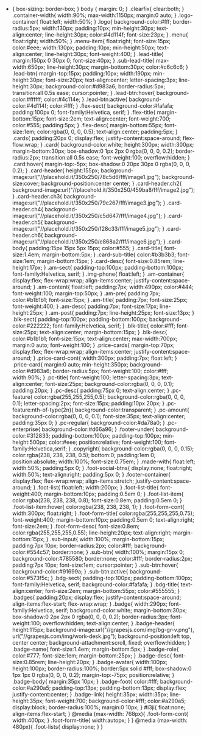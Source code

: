 * {
  box-sizing: border-box;
}
body {
  margin: 0;
}
.clearfix{
  clear:both;
}
.container-width{
  width:90%;
  max-width:1150px;
  margin:0 auto;
}
.logo-container{
  float:left;
  width:50%;
}
.logo{
  background-color:#fff;
  border-radius:5px;
  width:130px;
  padding:10px;
  min-height:30px;
  text-align:center;
  line-height:30px;
  color:#4d114f;
  font-size:23px;
}
.menu{
  float:right;
  width:50%;
}
.menu-item{
  float:right;
  font-size:15px;
  color:#eee;
  width:130px;
  padding:10px;
  min-height:50px;
  text-align:center;
  line-height:30px;
  font-weight:400;
}
.lead-title{
  margin:150px 0 30px 0;
  font-size:40px;
}
.sub-lead-title{
  max-width:650px;
  line-height:30px;
  margin-bottom:30px;
  color:#c6c6c6;
}
.lead-btn{
  margin-top:15px;
  padding:10px;
  width:190px;
  min-height:30px;
  font-size:20px;
  text-align:center;
  letter-spacing:3px;
  line-height:30px;
  background-color:#d983a6;
  border-radius:5px;
  transition:all 0.5s ease;
  cursor:pointer;
}
.lead-btn:hover{
  background-color:#ffffff;
  color:#4c114e;
}
.lead-btn:active{
  background-color:#4d114f;
  color:#fff;
}
.flex-sect{
  background-color:#fafafa;
  padding:100px 0;
  font-family:Helvetica, serif;
}
.flex-title{
  margin-bottom:15px;
  font-size:2em;
  text-align:center;
  font-weight:700;
  color:#555;
  padding:5px;
}
.flex-desc{
  margin-bottom:55px;
  font-size:1em;
  color:rgba(0, 0, 0, 0.5);
  text-align:center;
  padding:5px;
}
.cards{
  padding:20px 0;
  display:flex;
  justify-content:space-around;
  flex-flow:wrap;
}
.card{
  background-color:white;
  height:300px;
  width:300px;
  margin-bottom:30px;
  box-shadow:0 1px 2px 0 rgba(0, 0, 0, 0.2);
  border-radius:2px;
  transition:all 0.5s ease;
  font-weight:100;
  overflow:hidden;
}
.card:hover{
  margin-top:-5px;
  box-shadow:0 20px 30px 0 rgba(0, 0, 0, 0.2);
}
.card-header{
  height:155px;
  background-image:url("//placehold.it/350x250/78c5d6/fff/image1.jpg");
  background-size:cover;
  background-position:center center;
}
.card-header.ch2{
  background-image:url("//placehold.it/350x250/459ba8/fff/image2.jpg");
}
.card-header.ch3{
  background-image:url("//placehold.it/350x250/79c267/fff/image3.jpg");
}
.card-header.ch4{
  background-image:url("//placehold.it/350x250/c5d647/fff/image4.jpg");
}
.card-header.ch5{
  background-image:url("//placehold.it/350x250/f28c33/fff/image5.jpg");
}
.card-header.ch6{
  background-image:url("//placehold.it/350x250/e868a2/fff/image6.jpg");
}
.card-body{
  padding:15px 15px 5px 15px;
  color:#555;
}
.card-title{
  font-size:1.4em;
  margin-bottom:5px;
}
.card-sub-title{
  color:#b3b3b3;
  font-size:1em;
  margin-bottom:15px;
}
.card-desc{
  font-size:0.85rem;
  line-height:17px;
}
.am-sect{
  padding-top:100px;
  padding-bottom:100px;
  font-family:Helvetica, serif;
}
.img-phone{
  float:left;
}
.am-container{
  display:flex;
  flex-wrap:wrap;
  align-items:center;
  justify-content:space-around;
}
.am-content{
  float:left;
  padding:7px;
  width:490px;
  color:#444;
  font-weight:100;
  margin-top:50px;
}
.am-pre{
  padding:7px;
  color:#b1b1b1;
  font-size:15px;
}
.am-title{
  padding:7px;
  font-size:25px;
  font-weight:400;
}
.am-desc{
  padding:7px;
  font-size:17px;
  line-height:25px;
}
.am-post{
  padding:7px;
  line-height:25px;
  font-size:13px;
}
.blk-sect{
  padding-top:100px;
  padding-bottom:100px;
  background-color:#222222;
  font-family:Helvetica, serif;
}
.blk-title{
  color:#fff;
  font-size:25px;
  text-align:center;
  margin-bottom:15px;
}
.blk-desc{
  color:#b1b1b1;
  font-size:15px;
  text-align:center;
  max-width:700px;
  margin:0 auto;
  font-weight:100;
}
.price-cards{
  margin-top:70px;
  display:flex;
  flex-wrap:wrap;
  align-items:center;
  justify-content:space-around;
}
.price-card-cont{
  width:300px;
  padding:7px;
  float:left;
}
.price-card{
  margin:0 auto;
  min-height:350px;
  background-color:#d983a6;
  border-radius:5px;
  font-weight:100;
  color:#fff;
  width:90%;
}
.pc-title{
  font-weight:100;
  letter-spacing:3px;
  text-align:center;
  font-size:25px;
  background-color:rgba(0, 0, 0, 0.1);
  padding:20px;
}
.pc-desc{
  padding:75px 0;
  text-align:center;
}
.pc-feature{
  color:rgba(255,255,255,0.5);
  background-color:rgba(0, 0, 0, 0.1);
  letter-spacing:2px;
  font-size:15px;
  padding:10px 20px;
}
.pc-feature:nth-of-type(2n){
  background-color:transparent;
}
.pc-amount{
  background-color:rgba(0, 0, 0, 0.1);
  font-size:35px;
  text-align:center;
  padding:35px 0;
}
.pc-regular{
  background-color:#da78a0;
}
.pc-enterprise{
  background-color:#d66a96;
}
.footer-under{
  background-color:#312833;
  padding-bottom:100px;
  padding-top:100px;
  min-height:500px;
  color:#eee;
  position:relative;
  font-weight:100;
  font-family:Helvetica,serif;
}
.copyright{
  background-color:rgba(0, 0, 0, 0.15);
  color:rgba(238, 238, 238, 0.5);
  bottom:0;
  padding:1em 0;
  position:absolute;
  width:100%;
  font-size:0.75em;
}
.made-with{
  float:left;
  width:50%;
  padding:5px 0;
}
.foot-social-btns{
  display:none;
  float:right;
  width:50%;
  text-align:right;
  padding:5px 0;
}
.footer-container{
  display:flex;
  flex-wrap:wrap;
  align-items:stretch;
  justify-content:space-around;
}
.foot-list{
  float:left;
  width:200px;
}
.foot-list-title{
  font-weight:400;
  margin-bottom:10px;
  padding:0.5em 0;
}
.foot-list-item{
  color:rgba(238, 238, 238, 0.8);
  font-size:0.8em;
  padding:0.5em 0;
}
.foot-list-item:hover{
  color:rgba(238, 238, 238, 1);
}
.foot-form-cont{
  width:300px;
  float:right;
}
.foot-form-title{
  color:rgba(255,255,255,0.75);
  font-weight:400;
  margin-bottom:10px;
  padding:0.5em 0;
  text-align:right;
  font-size:2em;
}
.foot-form-desc{
  font-size:0.8em;
  color:rgba(255,255,255,0.55);
  line-height:20px;
  text-align:right;
  margin-bottom:15px;
}
.sub-input{
  width:100%;
  margin-bottom:15px;
  padding:7px 10px;
  border-radius:2px;
  color:#fff;
  background-color:#554c57;
  border:none;
}
.sub-btn{
  width:100%;
  margin:15px 0;
  background-color:#785580;
  border:none;
  color:#fff;
  border-radius:2px;
  padding:7px 10px;
  font-size:1em;
  cursor:pointer;
}
.sub-btn:hover{
  background-color:#91699a;
}
.sub-btn:active{
  background-color:#573f5c;
}
.bdg-sect{
  padding-top:100px;
  padding-bottom:100px;
  font-family:Helvetica, serif;
  background-color:#fafafa;
}
.bdg-title{
  text-align:center;
  font-size:2em;
  margin-bottom:55px;
  color:#555555;
}
.badges{
  padding:20px;
  display:flex;
  justify-content:space-around;
  align-items:flex-start;
  flex-wrap:wrap;
}
.badge{
  width:290px;
  font-family:Helvetica, serif;
  background-color:white;
  margin-bottom:30px;
  box-shadow:0 2px 2px 0 rgba(0, 0, 0, 0.2);
  border-radius:3px;
  font-weight:100;
  overflow:hidden;
  text-align:center;
}
.badge-header{
  height:115px;
  background-image:url("//grapesjs.com/img/bg-gr-v.png"), url("//grapesjs.com/img/work-desk.jpg");
  background-position:left top, center center;
  background-attachment:scroll, fixed;
  overflow:hidden;
}
.badge-name{
  font-size:1.4em;
  margin-bottom:5px;
}
.badge-role{
  color:#777;
  font-size:1em;
  margin-bottom:25px;
}
.badge-desc{
  font-size:0.85rem;
  line-height:20px;
}
.badge-avatar{
  width:100px;
  height:100px;
  border-radius:100%;
  border:5px solid #fff;
  box-shadow:0 1px 1px 0 rgba(0, 0, 0, 0.2);
  margin-top:-75px;
  position:relative;
}
.badge-body{
  margin:35px 10px;
}
.badge-foot{
  color:#fff;
  background-color:#a290a5;
  padding-top:13px;
  padding-bottom:13px;
  display:flex;
  justify-content:center;
}
.badge-link{
  height:35px;
  width:35px;
  line-height:35px;
  font-weight:700;
  background-color:#fff;
  color:#a290a5;
  display:block;
  border-radius:100%;
  margin:0 10px;
}
#i3ji{
  float:none;
  align-items:flex-start;
}
@media (max-width: 768px){
  .foot-form-cont{
    width:400px;
  }
  .foot-form-title{
    width:autopx;
  }
}
@media (max-width: 480px){
  .foot-lists{
    display:none;
  }
}
